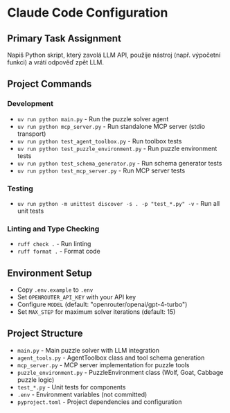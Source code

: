 # Claude Code Configuration

## Primary Task Assignment
Napiš Python skript, který zavolá LLM API, použije nástroj (např. výpočetní funkci) a vrátí odpověď zpět LLM.

## Project Commands

### Development
- `uv run python main.py` - Run the puzzle solver agent
- `uv run python mcp_server.py` - Run standalone MCP server (stdio transport)
- `uv run python test_agent_toolbox.py` - Run toolbox tests
- `uv run python test_puzzle_environment.py` - Run puzzle environment tests
- `uv run python test_schema_generator.py` - Run schema generator tests
- `uv run python test_mcp_server.py` - Run MCP server tests

### Testing
- `uv run python -m unittest discover -s . -p "test_*.py" -v` - Run all unit tests

### Linting and Type Checking
- `ruff check .` - Run linting
- `ruff format .` - Format code

## Environment Setup
- Copy `.env.example` to `.env`
- Set `OPENROUTER_API_KEY` with your API key
- Configure `MODEL` (default: "openrouter/openai/gpt-4-turbo")
- Set `MAX_STEP` for maximum solver iterations (default: 15)

## Project Structure
- `main.py` - Main puzzle solver with LLM integration
- `agent_tools.py` - AgentToolbox class and tool schema generation
- `mcp_server.py` - MCP server implementation for puzzle tools
- `puzzle_environment.py` - PuzzleEnvironment class (Wolf, Goat, Cabbage puzzle logic)
- `test_*.py` - Unit tests for components
- `.env` - Environment variables (not committed)
- `pyproject.toml` - Project dependencies and configuration